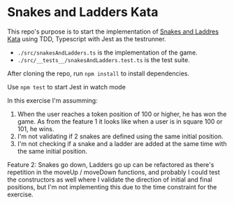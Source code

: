 # Snakes and Ladders Kata

This repo's purpose is to start the implementation of [Snakes and Laddres Kata](http://agilekatas.co.uk/katas/SnakesAndLadders-Kata) using TDD, Typescript with Jest as the testrunner.

- `./src/snakesAndLadders.ts` is the implementation of the game.
- `./src/__tests__/snakesAndLadders.test.ts` is the test suite.

After cloning the repo, run `npm install` to install dependencies.

Use `npm test` to start Jest in watch mode

In this exercise I'm assumming: 
1. When the user reaches a token position of 100 or higher, he has won the game. As from the feature 1 it looks like when a user is in square 100 or 101, he wins.
2. I'm not validating if 2 snakes are defined using the same initial position.
3. I'm not checking if a snake and a ladder are added at the same time with the same initial position.

Feature 2: Snakes go down, Ladders go up can be refactored as there's repetition in the moveUp / moveDown functions, and probably I could test the constructors as well where I validate the direction of initial and final positions, but I'm not implementing this due to the time constraint for the exercise.